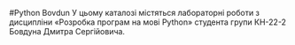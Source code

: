 #Python Bovdun
У цьому каталозі містяться лабораторні роботи з дисципліни
«Розробка програм на мовi Python» студента групи КН-22-2 Бовдуна Дмитра Сергiйовича.
